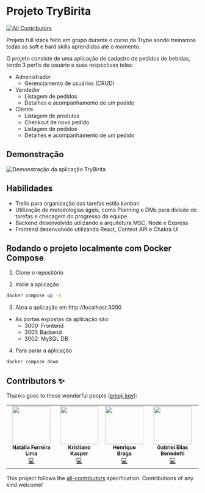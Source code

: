 # Projeto TryBirita
<!-- ALL-CONTRIBUTORS-BADGE:START - Do not remove or modify this section -->
[![All Contributors](https://img.shields.io/badge/all_contributors-1-orange.svg?style=flat-square)](#contributors-)
<!-- ALL-CONTRIBUTORS-BADGE:END -->

Projeto full stack feito em grupo durante o curso da Trybe aonde treinamos todas as soft e hard skills aprendidas até o momento.

O projeto consiste de uma aplicação de cadastro de pedidos de bebidas, tendo 3 perfis de usuário e suas respectivas telas:

- Administrador
  - Gerenciamento de usuários (CRUD)
- Vendedor
  - Listagem de pedidos
  - Detalhes e acompanhamento de um pedido
- Cliente
  - Listagem de produtos
  - Checkout de novo pedido
  - Listagem de pedidos
  - Detalhes e acompanhamento de um pedido

## Demonstração
![Demonstração da aplicação TryBirita](docs/trybirita-demo.gif)

## Habilidades

- Trello para organização das tarefas estilo kanban
- Utilização de metodologias ágeis, como Planning e DMs para divisão de tarefas e checagem do progresso da equipe
- Backend desenvolvido utilizando a arquitetura MSC, Node e Express
- Frontend desenvolvido utilizando React, Context API e Chakra UI

## Rodando o projeto localmente com Docker Compose

1. Clone o repositório

2. Inicie a aplicação
```sh
docker compose up -d
```

3. Abra a aplicação em http://localhost:3000
  - As portas expostas da aplicação são:
    - 3000: Frontend
    - 3001: Backend
    - 3002: MySQL DB

4. Para parar a aplicação
```sh
docker compose down
```

## Contributors ✨

Thanks goes to these wonderful people ([emoji key](https://allcontributors.org/docs/en/emoji-key)):

<!-- ALL-CONTRIBUTORS-LIST:START - Do not remove or modify this section -->
<!-- prettier-ignore-start -->
<!-- markdownlint-disable -->
<table>
  <tr>
    <td align="center"><a href="https://github.com/natferlima"><img src="https://avatars.githubusercontent.com/u/83908611?v=4?s=100" width="100px;" alt=""/><br /><sub><b>Natália Ferreira Lima</b></sub></a><br /><a href="https://github.com/jonathan-f-silva/project-trybirita/commits?author=natferlima" title="Code">💻</a></td>
    <td align="center"><a href="https://br.linkedin.com/in/kristiano-kasper"><img src="https://avatars.githubusercontent.com/u/85760820?v=4?s=100" width="100px;" alt=""/><br /><sub><b>Kristiano Kasper</b></sub></a><br /><a href="https://github.com/jonathan-f-silva/project-trybirita/commits?author=khkasper" title="Code">💻</a></td>
    <td align="center"><a href="https://www.linkedin.com/in/henrique-junqueira-braga/"><img src="https://avatars.githubusercontent.com/u/84282335?v=4?s=100" width="100px;" alt=""/><br /><sub><b>Henrique Braga</b></sub></a><br /><a href="https://github.com/jonathan-f-silva/project-trybirita/commits?author=henriquejbraga" title="Code">💻</a></td>
    <td align="center"><a href="https://www.linkedin.com/in/benedettigabriel"><img src="https://avatars.githubusercontent.com/u/85767905?v=4?s=100" width="100px;" alt=""/><br /><sub><b>Gabriel Elias Benedetti</b></sub></a><br /><a href="https://github.com/jonathan-f-silva/project-trybirita/commits?author=benedetti14" title="Code">💻</a></td>
  </tr>
</table>

<!-- markdownlint-restore -->
<!-- prettier-ignore-end -->

<!-- ALL-CONTRIBUTORS-LIST:END -->

This project follows the [all-contributors](https://github.com/all-contributors/all-contributors) specification. Contributions of any kind welcome!
